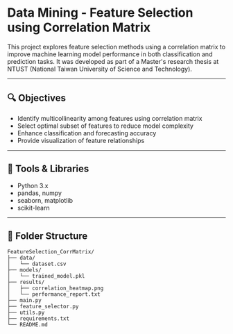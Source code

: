 # Data Mining - Feature Selection using Correlation Matrix

This project explores feature selection methods using a correlation matrix to improve machine learning model performance in both classification and prediction tasks. It was developed as part of a Master's research thesis at NTUST (National Taiwan University of Science and Technology).

---

## 🔍 Objectives
- Identify multicollinearity among features using correlation matrix
- Select optimal subset of features to reduce model complexity
- Enhance classification and forecasting accuracy
- Provide visualization of feature relationships

---

## 🧰 Tools & Libraries
- Python 3.x
- pandas, numpy
- seaborn, matplotlib
- scikit-learn

---

## 📁 Folder Structure
```
FeatureSelection_CorrMatrix/
├── data/
│   └── dataset.csv
├── models/
│   └── trained_model.pkl
├── results/
│   ├── correlation_heatmap.png
│   └── performance_report.txt
├── main.py
├── feature_selector.py
├── utils.py
├── requirements.txt
└── README.md
```
